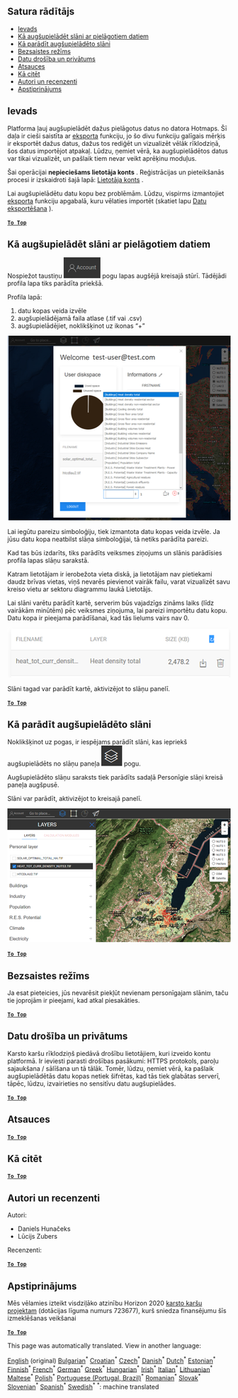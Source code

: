 <h2> Satura rādītājs </h2><ul><li> <a href="#Introduction">Ievads</a> </li><li> <a href="#How-to-upload-a-layer-with-custom-data">Kā augšupielādēt slāni ar pielāgotiem datiem</a> </li><li> <a href="#How-to-display-an-uploaded-layer">Kā parādīt augšupielādēto slāni</a> </li><li> <a href="#Offline-mode">Bezsaistes režīms</a> </li><li> <a href="#Data-security-and-privacy">Datu drošība un privātums</a> </li><li> <a href="#References">Atsauces</a> </li><li> <a href="#How-to-cite">Kā citēt</a> </li><li> <a href="#Authors-and-reviewers">Autori un recenzenti</a> </li><li> <a href="#Acknowledgement">Apstiprinājums</a> </li></ul><h2> Ievads </h2><p> Platforma ļauj augšupielādēt dažus pielāgotus datus no datora Hotmaps. Šī daļa ir cieši saistīta ar <a href="lv-Data-export-functionalities">eksporta</a> funkciju, jo šo divu funkciju galīgais mērķis ir eksportēt dažus datus, dažus tos rediģēt un vizualizēt vēlāk rīklodziņā, šos datus importējot atpakaļ. Lūdzu, ņemiet vērā, ka augšupielādētos datus var tikai vizualizēt, un pašlaik tiem nevar veikt aprēķinu moduļus. </p><p> Šai operācijai <strong>nepieciešams lietotāja konts</strong> . Reģistrācijas un pieteikšanās procesi ir izskaidroti šajā lapā: <a href="lv-Introduction-to-user-interface#Connect">Lietotāja konts</a> . </p><p> Lai augšupielādētu datu kopu bez problēmām. Lūdzu, vispirms izmantojiet <a href="lv-Data-export-functionalities">eksporta</a> funkciju apgabalā, kuru vēlaties importēt (skatiet lapu <a href="lv-Data-export-functionalities">Datu eksportēšana</a> ). </p><p><ins> <code><strong><a href="#table-of-contents">To Top</a></strong></code> </ins> </p><h2> Kā augšupielādēt slāni ar pielāgotiem datiem </h2><p> Nospiežot taustiņu <img alt="konta poga" src="images/account-btn.png"/> pogu lapas augšējā kreisajā stūrī. Tādējādi profila lapa tiks parādīta priekšā. </p><p> Profila lapā: </p><ol><li> datu kopas veida izvēle </li><li> augšupielādējamā faila atlase (.tif vai .csv) </li><li> augšupielādējiet, noklikšķinot uz ikonas “+” </li></ol><p><img alt="profila lapas augšupielāde" src="images/profile-upload.png"/></p><p> Lai iegūtu pareizu simboloģiju, tiek izmantota datu kopas veida izvēle. Ja jūsu datu kopa neatbilst slāņa simboloģijai, tā netiks parādīta pareizi. </p><p> Kad tas būs izdarīts, tiks parādīts veiksmes ziņojums un slānis parādīsies profila lapas slāņu sarakstā. </p><p> Katram lietotājam ir ierobežota vieta diskā, ja lietotājam nav pietiekami daudz brīvas vietas, viņš nevarēs pievienot vairāk failu, varat vizualizēt savu kreiso vietu ar sektoru diagrammu laukā Lietotājs. </p><p> Lai slāni varētu parādīt kartē, serverim būs vajadzīgs zināms laiks (līdz vairākām minūtēm) pēc veiksmes ziņojuma, lai pareizi importētu datu kopu. Datu kopa ir pieejama parādīšanai, kad tās lielums vairs nav 0. </p><p><img alt="upload_complete" src="images/upload_complete.png"/></p><p> Slāni tagad var parādīt kartē, aktivizējot to slāņu panelī. </p><p><ins> <code><strong><a href="#table-of-contents">To Top</a></strong></code> </ins> </p><h2> Kā parādīt augšupielādēto slāni </h2><p> Noklikšķinot uz pogas, ir iespējams parādīt slāni, kas iepriekš augšupielādēts no slāņu paneļa <img alt="slāņu poga" src="images/layers-btn.png"/> pogu. </p><p> Augšupielādēto slāņu saraksts tiek parādīts sadaļā Personīgie slāņi kreisā paneļa augšpusē. </p><p> Slāni var parādīt, aktivizējot to kreisajā panelī. </p><p><img alt="augšupielādēt displeja slāni" src="images/upload-layers.png"/></p><p><ins> <code><strong><a href="#table-of-contents">To Top</a></strong></code> </ins> </p><h2> Bezsaistes režīms </h2><p> Ja esat pieteicies, jūs nevarēsit piekļūt nevienam personīgajam slānim, taču tie joprojām ir pieejami, kad atkal piesakāties. </p><p><ins> <code><strong><a href="#table-of-contents">To Top</a></strong></code> </ins> </p><h2> Datu drošība un privātums </h2><p> Karsto karšu rīklodziņš piedāvā drošību lietotājiem, kuri izveido kontu platformā. Ir ieviesti parasti drošības pasākumi: HTTPS protokols, paroļu sajaukšana / sālīšana un tā tālāk. Tomēr, lūdzu, ņemiet vērā, ka pašlaik augšupielādētās datu kopas netiek šifrētas, kad tās tiek glabātas serverī, tāpēc, lūdzu, izvairieties no sensitīvu datu augšupielādes. </p><p><ins> <code><strong><a href="#table-of-contents">To Top</a></strong></code> </ins> </p><h2> Atsauces </h2><p><ins> <code><strong><a href="#table-of-contents">To Top</a></strong></code> </ins> </p><h2> Kā citēt </h2><p><ins> <code><strong><a href="#table-of-contents">To Top</a></strong></code> </ins> </p><h2> Autori un recenzenti </h2><p> Autori: </p><ul><li> Daniels Hunačeks </li><li> Lūcijs Zubers </li></ul><p> Recenzenti: </p><p><ins> <code><strong><a href="#table-of-contents">To Top</a></strong></code> </ins> </p><h2> Apstiprinājums </h2><p> Mēs vēlamies izteikt visdziļāko atzinību Horizon 2020 <a href="https://www.hotmaps-project.eu">karsto karšu projektam</a> (dotācijas līguma numurs 723677), kurš sniedza finansējumu šīs izmeklēšanas veikšanai </p><p><ins> <code><strong><a href="#table-of-contents">To Top</a></strong></code> </ins> </p>

This page was automatically translated. View in another language:

[English](en-Data-upload-functionalities) (original) [Bulgarian](bg-Data-upload-functionalities)<sup>\*</sup> [Croatian](hr-Data-upload-functionalities)<sup>\*</sup> [Czech](cs-Data-upload-functionalities)<sup>\*</sup> [Danish](da-Data-upload-functionalities)<sup>\*</sup> [Dutch](nl-Data-upload-functionalities)<sup>\*</sup> [Estonian](et-Data-upload-functionalities)<sup>\*</sup> [Finnish](fi-Data-upload-functionalities)<sup>\*</sup> [French](fr-Data-upload-functionalities)<sup>\*</sup> [German](de-Data-upload-functionalities)<sup>\*</sup> [Greek](el-Data-upload-functionalities)<sup>\*</sup> [Hungarian](hu-Data-upload-functionalities)<sup>\*</sup> [Irish](ga-Data-upload-functionalities)<sup>\*</sup> [Italian](it-Data-upload-functionalities)<sup>\*</sup>  [Lithuanian](lt-Data-upload-functionalities)<sup>\*</sup> [Maltese](mt-Data-upload-functionalities)<sup>\*</sup> [Polish](pl-Data-upload-functionalities)<sup>\*</sup> [Portuguese (Portugal, Brazil)](pt-Data-upload-functionalities)<sup>\*</sup> [Romanian](ro-Data-upload-functionalities)<sup>\*</sup> [Slovak](sk-Data-upload-functionalities)<sup>\*</sup> [Slovenian](sl-Data-upload-functionalities)<sup>\*</sup> [Spanish](es-Data-upload-functionalities)<sup>\*</sup> [Swedish](sv-Data-upload-functionalities)<sup>\*</sup>
<sup>\*</sup>: machine translated

